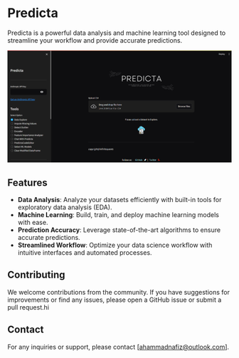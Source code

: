 # Predicta

Predicta is a powerful data analysis and machine learning tool designed to streamline your workflow and provide accurate predictions.

![Predicta](assets/predictass.png)

## Features

- **Data Analysis**: Analyze your datasets efficiently with built-in tools for exploratory data analysis (EDA).
- **Machine Learning**: Build, train, and deploy machine learning models with ease.
- **Prediction Accuracy**: Leverage state-of-the-art algorithms to ensure accurate predictions.
- **Streamlined Workflow**: Optimize your data science workflow with intuitive interfaces and automated processes.

## Contributing
We welcome contributions from the community. If you have suggestions for improvements or find any issues, please open a GitHub issue or submit a pull request.hi

## Contact
For any inquiries or support, please contact [ahammadnafiz@outlook.com].
